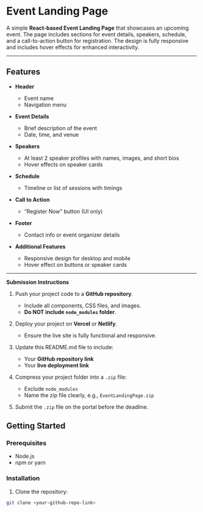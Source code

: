 # Event Landing Page

A simple **React-based Event Landing Page** that showcases an upcoming event. The page includes sections for event details, speakers, schedule, and a call-to-action button for registration. The design is fully responsive and includes hover effects for enhanced interactivity.

---

## Features

- **Header**
  - Event name
  - Navigation menu

- **Event Details**
  - Brief description of the event
  - Date, time, and venue

- **Speakers**
  - At least 2 speaker profiles with names, images, and short bios
  - Hover effects on speaker cards

- **Schedule**
  - Timeline or list of sessions with timings

- **Call to Action**
  - “Register Now” button (UI only)

- **Footer**
  - Contact info or event organizer details

- **Additional Features**
  - Responsive design for desktop and mobile
  - Hover effect on buttons or speaker cards

---
**Submission Instructions**

1. Push your project code to a **GitHub repository**.
   - Include all components, CSS files, and images.
   - **Do NOT include `node_modules` folder**.

2. Deploy your project on **Vercel** or **Netlify**.
   - Ensure the live site is fully functional and responsive.

3. Update this README.md file to include:
   - Your **GitHub repository link**
   - Your **live deployment link**

4. Compress your project folder into a `.zip` file:
   - Exclude `node_modules`
   - Name the zip file clearly, e.g., `EventLandingPage.zip`

5. Submit the `.zip` file on the portal before the deadline.



## Getting Started

### Prerequisites
- Node.js
- npm or yarn

### Installation
1. Clone the repository:
```bash
git clone <your-github-repo-link>
